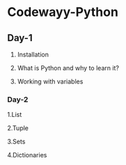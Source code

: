 # Codewayy-Python

## Day-1

1. Installation

2. What is Python and why to learn it?

3. Working with variables

### Day-2

1.List

2.Tuple

3.Sets

4.Dictionaries
